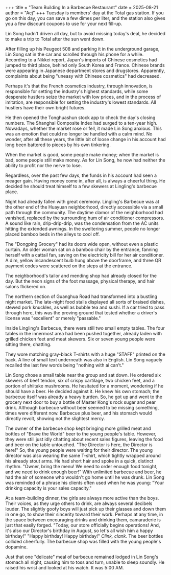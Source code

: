 +++
title = "Team Building In a Barbecue Restaurant"
date = 2025-08-21
author = "Acj"
+++
Tuesday is members' day at the Total gas station. If you go on this day, you can save a few dimes per liter, and the station also gives you a few discount coupons to use for your next fill-up.

Lin Song hadn't driven all day, but to avoid missing today's deal, he decided to make a trip to Total after the sun went down.

After filling up his Peugeot 508 and parking it in the underground garage, Lin Song sat in the car and scrolled through his phone for a while. According to a Nikkei report, Japan's imports of Chinese cosmetics had jumped to third place, behind only South Korea and France. Chinese brands were appearing in Japanese department stores and drugstores. Apparently, complaints about being "uneasy with Chinese cosmetics" had decreased.

Perhaps it's that the French cosmetics industry, through innovation, is responsible for setting the industry's highest standards, while some desperate hustlers seize the market with low prices, and in the process of imitation, are responsible for setting the industry's lowest standards. All hustlers have their own bright futures.

He then opened the Tonghuashun stock app to check the day's closing numbers. The Shanghai Composite Index had surged to a ten-year high. Nowadays, whether the market rose or fell, it made Lin Song anxious. This was an emotion that could no longer be handled with a calm mind. No wonder, after all these years, the little bit of loose change in his account had long been battered to pieces by his own tinkering.

When the market is good, some people make money; when the market is bad, some people still make money. As for Lin Song, he now had neither the ability to profit nor the nerve to lose.

Regardless, over the past few days, the funds in his account had seen a meager gain. Having money come in, after all, is always a cheerful thing. He decided he should treat himself to a few skewers at Lingling's barbecue place.

Night had already fallen with great ceremony. Lingling's Barbecue was at the other end of the Huayuan neighborhood, directly accessible via a small path through the community. The daytime clamor of the neighborhood had vanished, replaced by the surrounding hum of air conditioner compressors. A sound like rain, drip-drip-drip, was the condensation from the AC units hitting the extended awnings. In the sweltering summer, people no longer placed bamboo beds in the alleys to cool off.

The "Dongping Grocery" had its doors wide open, without even a plastic curtain. An older woman sat on a bamboo chair by the entrance, fanning herself with a cattail fan, saving on the electricity bill for her air conditioner. A dim, yellow incandescent bulb hung above the doorframe, and three QR payment codes were scattered on the steps at the entrance.

The neighborhood's tailor and mending shop had already closed for the day. But the neon signs of the foot massage, physical therapy, and hair salons flickered on.

The northern section of Guanghua Road had transformed into a bustling night market. The late-night food stalls displayed all sorts of braised dishes, stewed pork knuckles, as well as bubble tea and sushi. If a car tried to pass through here, this was the proving ground that tested whether a driver's license was "excellent" or merely "passable."

Inside Lingling's Barbecue, there were still two small empty tables. The four tables in the innermost area had been pushed together, already laden with grilled chicken feet and meat skewers. Six or seven young people were sitting there, chatting.

They wore matching gray-black T-shirts with a huge "STAFF" printed on the back. A line of small text underneath was also in English. Lin Song vaguely recalled the last few words being "nothing with ai can’t."

Lin Song chose a small table near the group and sat down. He ordered six skewers of beef tendon, six of crispy cartilage, two chicken feet, and a portion of shiitake mushrooms. He hesitated for a moment, wondering if he should have a beer. He decided against it. He knew his own stomach; the barbecue itself was already a heavy burden. So, he got up and went to the grocery next door to buy a bottle of Master Kong's rock sugar and pear drink. Although barbecue without beer seemed to be missing something, times were different now. Barbecue plus beer, and his stomach would directly revolt, showing not the slightest mercy.

The owner of the barbecue shop kept bringing more grilled meat and bottles of "Brave the World" beer to the young people's table. However, they were still just idly chatting about recent sales figures, leaving the food and beer on the table untouched.
"The Director is here, the Director is here!"
So, the young people were waiting for their director. The young director was also wearing the same T-shirt, which tightly wrapped around his already stout arms. He had short hair and spoke in a quick, distinct rhythm.
"Owner, bring the menu! We need to order enough food tonight, and we need to drink enough beer!"
With unlimited barbecue and beer, he had the air of someone who wouldn't go home until he was drunk. Lin Song was reminded of a phrase his clients often used when he was young: "Your drinking capacity is your sales capacity."

At a team-building dinner, the girls are always more active than the boys. Their voices, as they urge others to drink, are always several decibels louder. The slightly goofy boys will just pick up their glasses and down them in one go, to show their sincerity toward their work. Perhaps at any time, in the space between encouraging drinks and drinking them, camaraderie is just that easily forged.
"Today, our store officially begins operations! And, it's also our Director's birthday in August, so let's all wish him a happy birthday!"
"Happy birthday! Happy birthday!"
*Clink, clank.* The beer bottles collided cheerfully. The barbecue shop was filled with the young people's dopamine.

Just that one "delicate" meal of barbecue remained lodged in Lin Song's stomach all night, causing him to toss and turn, unable to sleep soundly. He raised his wrist and looked at his watch. It was 5:00 AM.
